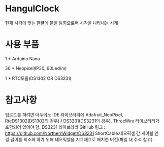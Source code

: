 # HangulClock
현재 시각에 맞는 한글에 불을 밝힘으로써 시각을 나타내는 시계

# 사용 부품
1 * Arduino Nano

36 * Neopixel(IP30, 60Led/m)

1 * RTC모듈(DS1302 OR DS3231)

# 참고사항
업로드를 하려면 아두이노 IDE 라이브러리에 Adafruit_NeoPixel, RtcDS1302(DS1302의 경우) / DS3231(DS3231의 경우), ThreeWire 라이브러리가 포함되어 있어야 함.
DS3231 라이브러리 GitHub 링크 : https://github.com/NorthernWidget/DS3231
ShortCable:네오픽셀 간 케이블 연결 길이를 최소화 하기 위해 네오픽셀을 지그재그로 배치한 버전(파일 내 주석 참고).
